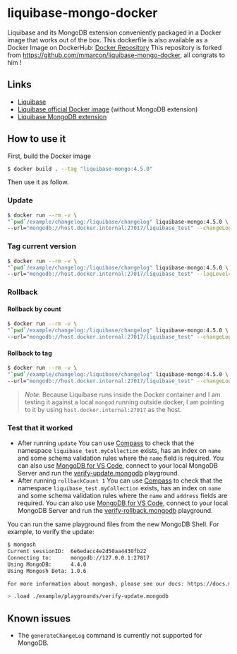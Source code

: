 # liquibase-mongo-docker

Liquibase and its MongoDB extension conveniently packaged in a Docker image that works out of the box.
This dockerfile is also available as a Docker Image on DockerHub: [Docker Repository](https://hub.docker.com/repository/docker/ramzus/liquibase-mongo-docker) 
This repository is forked from https://github.com/mmarcon/liquibase-mongo-docker, all congrats to him !

## Links
* [Liquibase](https://github.com/liquibase/liquibase)
* [Liquibase official Docker image](https://github.com/liquibase/docker) (without MongoDB extension)
* [Liquibase MongoDB extension](https://github.com/liquibase/liquibase-mongodb)

## How to use it

First, build the Docker image

```bash
$ docker build . --tag "liquibase-mongo:4.5.0"  
```

Then use it as follow.

### Update

```bash
$ docker run --rm -v \
"`pwd`/example/changelog:/liquibase/changelog" liquibase-mongo:4.5.0 \
--url="mongodb://host.docker.internal:27017/liquibase_test" --changeLogFile=changelog/changelog.xml --logLevel=info update
```

### Tag current version

```bash
$ docker run --rm -v \
"`pwd`/example/changelog:/liquibase/changelog" liquibase-mongo:4.5.0 \
--url="mongodb://host.docker.internal:27017/liquibase_test" --logLevel=info tag tagName
```
### Rollback

#### Rollback by count

```bash
$ docker run --rm -v \
"`pwd`/example/changelog:/liquibase/changelog" liquibase-mongo:4.5.0 \
--url="mongodb://host.docker.internal:27017/liquibase_test" --changeLogFile=changelog/changelog.xml --logLevel=info rollbackCount 1
```

#### Rollback to tag

```bash
$ docker run --rm -v \
"`pwd`/example/changelog:/liquibase/changelog" liquibase-mongo:4.5.0 \
--url="mongodb://host.docker.internal:27017/liquibase_test" --changeLogFile=changelog/changelog.xml --logLevel=info rollback tagName
```

> *Note:* Because Liquibase runs inside the Docker container and I am testing it against a local `mongod` running outside docker, I am pointing to it by
> using `host.docker.internal:27017` as the host.

### Test that it worked

* After running `update` You can use [Compass](https://www.mongodb.com/products/compass) to check that the namespace `liquibase_test.myCollection` exists, has an index on `name` and some schema validation rules where the `name` field is required. You can also use [MongoDB for VS Code](https://marketplace.visualstudio.com/items?itemName=mongodb.mongodb-vscode), connect to your local MongoDB Server and run the [verify-update.mongodb](./example/playgrounds/verify-update.mongodb) playground.
* After running `rollbackCount 1` You can use [Compass](https://www.mongodb.com/products/compass) to check that the namespace `liquibase_test.myCollection` exists, has an index on `name` and some schema validation rules where the `name` and `address` fields are required. You can also use [MongoDB for VS Code](https://marketplace.visualstudio.com/items?itemName=mongodb.mongodb-vscode), connect to your local MongoDB Server and run the [verify-rollback.mongodb](./example/playgrounds/verify-rollback.mongodb) playground.

You can run the same playground files from the new MongoDB Shell. For example, to verify the update:

```bash
$ mongosh
Current sessionID:  6e6edacc4e2d50aa4430fb22
Connecting to:      mongodb://127.0.0.1:27017
Using MongoDB:      4.4.0
Using Mongosh Beta: 1.0.6

For more information about mongosh, please see our docs: https://docs.mongodb.com/mongodb-shell/

> .load ./example/playgrounds/verify-update.mongodb
```

## Known issues
* The `generateChangeLog` command is currently not supported for MongoDB.
